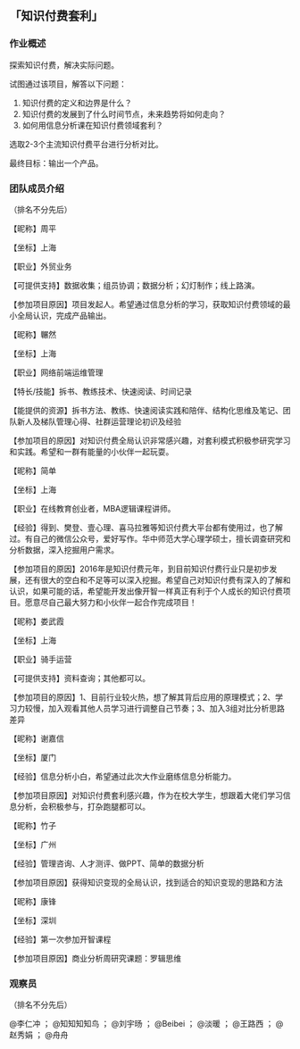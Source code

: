 ## 「知识付费套利」

### 作业概述

探索知识付费，解决实际问题。

试图通过该项目，解答以下问题：

1. 知识付费的定义和边界是什么？
2. 知识付费的发展到了什么时间节点，未来趋势将如何走向？
3. 如何用信息分析课在知识付费领域套利？

选取2-3个主流知识付费平台进行分析对比。

最终目标：输出一个产品。



### 团队成员介绍

（排名不分先后）



【昵称】周平

【坐标】上海

【职业】外贸业务

【可提供支持】数据收集；组员协调；数据分析；幻灯制作；线上路演。

【参加项目原因】项目发起人。希望通过信息分析的学习，获取知识付费领域的最小全局认识，完成产品输出。



【昵称】冁然

【坐标】上海

【职业】网络前端运维管理

【特长/技能】拆书、教练技术、快速阅读、时间记录

【能提供的资源】拆书方法、教练、快速阅读实践和陪伴、结构化思维及笔记、团队新人及梯队管理心得、社群运营理论初识及经验

【参加项目的原因】对知识付费全局认识非常感兴趣，对套利模式积极参研究学习和实践。希望和一群有能量的小伙伴一起玩耍。



【昵称】简单

【坐标】上海

【职业】在线教育创业者，MBA逻辑课程讲师。

【经验】得到、樊登、壹心理、喜马拉雅等知识付费大平台都有使用过，也了解过。有自己的微信公众号，爱好写作。华中师范大学心理学硕士，擅长调查研究和分析数据，深入挖掘用户需求。

【参加项目的原因】2016年是知识付费元年，到目前知识付费行业只是初步发展，还有很大的空白和不足等可以深入挖掘。希望自己对知识付费有深入的了解和认识，如果可能的话，希望能开发出像开智一样真正有利于个人成长的知识付费项目。愿意尽自己最大努力和小伙伴一起合作完成项目！



【昵称】娄武霞

【坐标】上海

【职业】骑手运营

【可提供支持】资料查询；其他都可以。

【参加项目的原因】1、目前行业较火热，想了解其背后应用的原理模式；2、学习力较慢，加入观看其他人员学习进行调整自己节奏；3、加入3组对比分析思路差异



【昵称】谢嘉信

【坐标】厦门

【经验】信息分析小白，希望通过此次大作业磨练信息分析能力。

【参加项目原因】对知识付费套利感兴趣，作为在校大学生，想跟着大佬们学习信息分析，会积极参与，打杂跑腿都可以。



【昵称】竹子

【坐标】广州

【经验】管理咨询、人才测评、做PPT、简单的数据分析

【参加项目原因】获得知识变现的全局认识，找到适合的知识变现的思路和方法



【昵称】康锋

【坐标】深圳

【经验】第一次参加开智课程

【参加项目原因】商业分析周研究课题：罗辑思维



### 观察员

（排名不分先后）



@李仁冲 ； @知知知知鸟 ； @刘宇旸 ； @Beibei ； @淡暖 ； @王路西 ； @赵秀娟 ； @舟舟